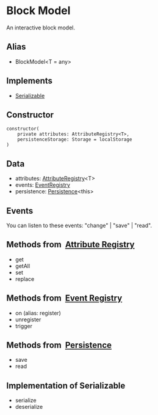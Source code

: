 # Block Model

An interactive block model.

## Alias

- BlockModel\<T = any\>

## Implements

- [Serializable](api-docs/base-classes/persistence.md?id=types)

## Constructor

```
constructor(
    private attributes: AttributeRegistry<T>,
    persistenceStorage: Storage = localStorage
)
```

## Data

- attributes: [AttributeRegistry](api-docs/base-classes/attribute-registry.md)\<T\>
- events: [EventRegistry](api-docs/base-classes/event-registry.md)
- persistence: [Persistence](api-docs/base-classes/persistence.md)\<this\>

## Events

You can listen to these events: "change" | "save" | "read".

## Methods from &nbsp;[Attribute Registry](api-docs/base-classes/attribute-registry.md)

- get
- getAll
- set
- replace

## Methods from &nbsp;[Event Registry](api-docs/base-classes/event-registry.md)

- on (alias: register)
- unregister
- trigger

## Methods from &nbsp;[Persistence](api-docs/base-classes/persistence.md)

- save
- read

## Implementation of Serializable

- serialize
- deserialize
